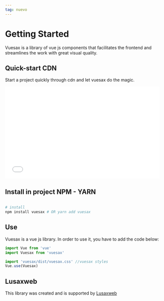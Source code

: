 ```yaml
---
tag: nuevo
---
```

# Getting Started

<box header>

Vuesax is a library of vue js components that facilitates the frontend and streamlines the work with great visual quality.

</box>


<box>

## Quick-start CDN

Start a project quickly through cdn and let vuesax do the magic.

<iframe width="100%" height="300" src="//jsfiddle.net/luisdanielroviracontreras/txzqp7ny/6/embedded/html,result/" allowpaymentrequest allowfullscreen="allowfullscreen" frameborder="0"></iframe>

</box>

<box>

## Install in project NPM - YARN

```bash

# install
npm install vuesax # OR yarn add vuesax

```

</box>

<box>

## Use

Vuesax is a vue js library. In order to use it, you have to add the code below:

```js
import Vue from 'vue'
import Vuesax from 'vuesax'

import 'vuesax/dist/vuesax.css' //vuesax styles
Vue.use(Vuesax)
```

</box>

<box>

## Lusaxweb

This library was created and is supported by [Lusaxweb](http://www.lusaxweb.com/)

</box>
